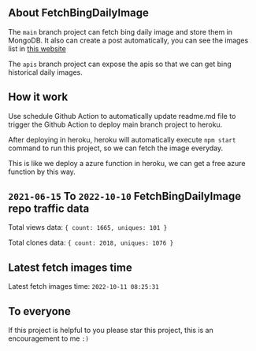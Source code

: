 ## About FetchBingDailyImage

The `main` branch project can fetch bing daily image and store them in MongoDB.
It also can create a post automatically, you can see the images list in [this website](https://oursalbum.netlify.app)

The `apis` branch project can expose the apis so that we can get bing historical daily images.

## How it work

Use schedule Github Action to automatically update readme.md file to trigger the Github Action to deploy main branch project to heroku.

After deploying in heroku, heroku will automatically execute `npm start` command to run this project, so we can fetch the image everyday.

This is like we deploy a azure function in heroku, we can get a free azure function by this way.

## `2021-06-15` To `2022-10-10` FetchBingDailyImage repo traffic data

Total views data: `{ count: 1665, uniques: 101 }`

Total clones data: `{ count: 2018, uniques: 1076 }`

## Latest fetch images time

Latest fetch images time: `2022-10-11 08:25:31`

## To everyone

If this project is helpful to you please star this project, this is an encouragement to me `:)`



